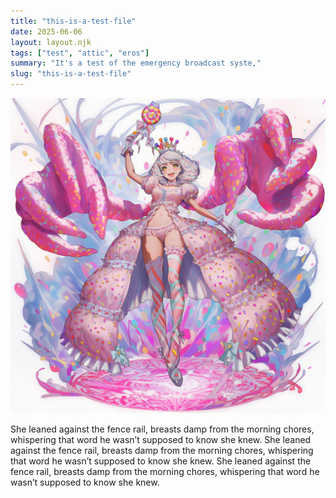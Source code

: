 ```yaml
---
title: "this-is-a-test-file"
date: 2025-06-06
layout: layout.njk
tags: ["test", "attic", "eros"]
summary: "It's a test of the emergency broadcast syste,"
slug: "this-is-a-test-file"
---
```


![image](/assets/images/6c010d6f-01ad-4c23-a40a-3ff0be06ee76.png)

She leaned against the fence rail, breasts damp from the morning chores, whispering that word he wasn’t supposed to know she knew. She leaned against the fence rail, breasts damp from the morning chores, whispering that word he wasn’t supposed to know she knew. She leaned against the fence rail, breasts damp from the morning chores, whispering that word he wasn’t supposed to know she knew.
